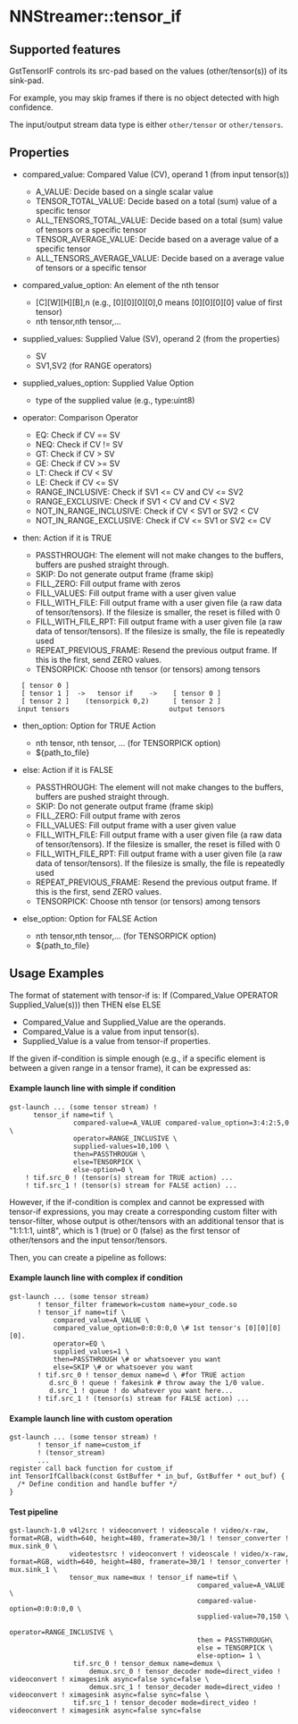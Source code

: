 # NNStreamer::tensor\_if

## Supported features

GstTensorIF controls its src-pad based on the values (other/tensor(s)) of its sink-pad.

For example, you may skip frames if there is no object detected with high confidence.

The input/output stream data type is either ```other/tensor``` or ```other/tensors```.

## Properties

- compared_value: Compared Value (CV), operand 1 (from input tensor(s))
  * A_VALUE:  Decide based on a single scalar value
  * TENSOR_TOTAL_VALUE: Decide based on a total (sum) value of a specific tensor
  * ALL_TENSORS_TOTAL_VALUE:  Decide based on a total (sum) value of tensors or a specific tensor
  * TENSOR_AVERAGE_VALUE: Decide based on a average value of a specific tensor
  * ALL_TENSORS_AVERAGE_VALUE: Decide based on a average value of tensors or a specific tensor

- compared_value_option: An element of the nth tensor
  * [C][W][H][B],n (e.g., [0][0][0][0],0 means [0][0][0][0] value of first tensor)
  * nth tensor,nth tensor,...

- supplied_values: Supplied Value (SV), operand 2 (from the properties)
  * SV
  * SV1,SV2 (for RANGE operators)

- supplied_values_option: Supplied Value Option
  * type of the supplied value (e.g., type:uint8)

- operator: Comparison Operator
  * EQ: Check if CV == SV
  * NEQ: Check if CV != SV
  * GT: Check if CV > SV
  * GE: Check if CV >= SV
  * LT: Check if CV < SV
  * LE: Check if CV <= SV
  * RANGE_INCLUSIVE: Check if SV1 <= CV and CV <= SV2
  * RANGE_EXCLUSIVE: Check if SV1 < CV and CV < SV2
  * NOT_IN_RANGE_INCLUSIVE: Check if CV < SV1 or SV2 < CV
  * NOT_IN_RANGE_EXCLUSIVE: Check if CV <= SV1 or SV2 <= CV

- then: Action if it is TRUE
  * PASSTHROUGH: The element will not make changes to the buffers, buffers are pushed straight through.
  * SKIP: Do not generate output frame (frame skip)
  * FILL_ZERO: Fill output frame with zeros
  * FILL_VALUES: Fill output frame with a user given value
  * FILL_WITH_FILE: Fill output frame with a user given file (a raw data of tensor/tensors). If the filesize is smaller, the reset is filled with 0
  * FILL_WITH_FILE_RPT: Fill output frame with a user given file (a raw data of tensor/tensors). If the filesize is smally, the file is repeatedly used
  * REPEAT_PREVIOUS_FRAME: Resend the previous output frame. If this is the first, send ZERO values.
  * TENSORPICK: Choose nth tensor (or tensors) among tensors

```
   [ tensor 0 ]
   [ tensor 1 ]  ->   tensor if    ->    [ tensor 0 ]
   [ tensor 2 ]    (tensorpick 0,2)      [ tensor 2 ]
  input tensors                         output tensors
```

- then_option: Option for TRUE Action
  * nth tensor, nth tensor, ... (for TENSORPICK option)
  * ${path_to_file}

- else: Action if it is FALSE
  * PASSTHROUGH: The element will not make changes to the buffers, buffers are pushed straight through.
  * SKIP: Do not generate output frame (frame skip)
  * FILL_ZERO: Fill output frame with zeros
  * FILL_VALUES: Fill output frame with a user given value
  * FILL_WITH_FILE: Fill output frame with a user given file (a raw data of tensor/tensors). If the filesize is smaller, the reset is filled with 0
  * FILL_WITH_FILE_RPT: Fill output frame with a user given file (a raw data of tensor/tensors). If the filesize is smally, the file is repeatedly used
  * REPEAT_PREVIOUS_FRAME: Resend the previous output frame. If this is the first, send ZERO values.
  * TENSORPICK: Choose nth tensor (or tensors) among tensors

- else_option: Option for FALSE Action
  * nth tensor,nth tensor,... (for TENSORPICK option)
  * ${path_to_file}

## Usage Examples

 The format of statement with tensor-if is:
 If (Compared_Value OPERATOR Supplied_Value(s))) then THEN else ELSE
   - Compared_Value and Supplied_Value are the operands.
   - Compared_Value is a value from input tensor(s).
   - Supplied_Value is a value from tensor-if properties.

If the given if-condition is simple enough (e.g., if a specific element is between a given range in a tensor frame), it can be expressed as:
 #### Example launch line with simple if condition

```
gst-launch ... (some tensor stream) !
      tensor_if name=tif \
                compared-value=A_VALUE compared-value_option=3:4:2:5,0 \
                operator=RANGE_INCLUSIVE \
                supplied-values=10,100 \
                then=PASSTHROUGH \
                else=TENSORPICK \
                else-option=0 \
    ! tif.src_0 ! (tensor(s) stream for TRUE action) ...
    ! tif.src_1 ! (tensor(s) stream for FALSE action) ...
```


However, if the if-condition is complex and cannot be expressed with tensor-if expressions, you may create a corresponding custom filter with tensor-filter, whose output is other/tensors with an additional tensor that is "1:1:1:1, uint8", which is 1 (true) or 0 (false) as the first tensor of other/tensors and the input tensor/tensors.

Then, you can create a pipeline as follows:

#### Example launch line with complex if condition

```
gst-launch ... (some tensor stream)
       ! tensor_filter framework=custom name=your_code.so
       ! tensor_if name=tif \
           compared_value=A_VALUE \
           compared_value_option=0:0:0:0,0 \# 1st tensor's [0][0][0][0].
           operator=EQ \
           supplied_values=1 \
           then=PASSTHROUGH \# or whatsoever you want
           else=SKIP \# or whatsoever you want
       ! tif.src_0 ! tensor_demux name=d \ #for TRUE action
          d.src_0 ! queue ! fakesink # throw away the 1/0 value.
          d.src_1 ! queue ! do whatever you want here...
       ! tif.src_1 ! (tensor(s) stream for FALSE action) ...
```

#### Example launch line with custom operation

```
gst-launch ... (some tensor stream) !
       ! tensor_if name=custom_if
       ! (tensor_stream)
       ...
register call back function for custom_if
int TensorIfCallback(const GstBuffer * in_buf, GstBuffer * out_buf) {
  /* Define condition and handle buffer */
}
```

#### Test pipeline
```
gst-launch-1.0 v4l2src ! videoconvert ! videoscale ! video/x-raw, format=RGB, width=640, height=480, framerate=30/1 ! tensor_converter ! mux.sink_0 \
               videotestsrc ! videoconvert ! videoscale ! video/x-raw, format=RGB, width=640, height=480, framerate=30/1 ! tensor_converter ! mux.sink_1 \
               tensor_mux name=mux ! tensor_if name=tif \
                                               compared_value=A_VALUE \
                                               compared-value-option=0:0:0:0,0 \
                                               supplied-value=70,150 \
                                               operator=RANGE_INCLUSIVE \
                                               then = PASSTHROUGH\
                                               else = TENSORPICK \
                                               else-option= 1 \
                tif.src_0 ! tensor_demux name=demux \
                    demux.src_0 ! tensor_decoder mode=direct_video ! videoconvert ! ximagesink async=false sync=false \
                    demux.src_1 ! tensor_decoder mode=direct_video ! videoconvert ! ximagesink async=false sync=false \
                tif.src_1 ! tensor_decoder mode=direct_video ! videoconvert ! ximagesink async=false sync=false
```
